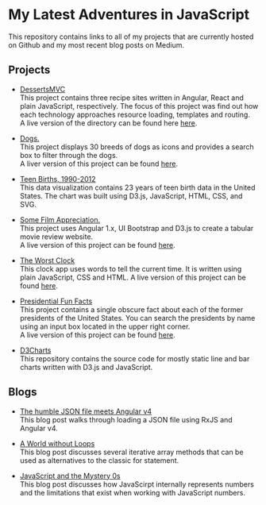 # My Latest Adventures in JavaScript
This repository contains links to all of my projects that are currently hosted on Github and my most recent blog posts on Medium.  
  
  
## Projects  
* [DessertsMVC](https://github.com/sarafec/dessertsMVC)  
This project contains three recipe sites written in Angular, React and plain JavaScript, respectively. The focus of this project was find out how each technology approaches resource loading, templates and routing.  
A live version of the directory can be found here [here](https://sarafec.github.io/dessertsMVC/).  

* [Dogs.](https://github.com/sarafec/dogs)  
This project displays 30 breeds of dogs as icons and provides a search box to filter through the dogs.  
A liver version of this project can be found [here](https://sarafec.github.io/dogs/).  
    
* [Teen Births, 1990-2012](https://bl.ocks.org/sarafec/287bc9628a723d70285178ff9b2a718a)   
This data visualization contains 23 years of teen birth data in the United States. The chart was built using D3.js, JavaScript, HTML, CSS, and SVG.     
  
* [Some Film Appreciation.](https://github.com/sarafec/saraWatchesMovies)  
This project uses Angular 1.x, UI Bootstrap and D3.js to create a tabular movie review website.   
A live version of this project can be found [here](https://sarafec.github.io/saraWatchesMovies/).
  
* [The Worst Clock](https://github.com/sarafec/theWorstClock)  
This clock app uses words to tell the current time. It is written using plain JavaScript, CSS and HTML.
A live version of this project can be found [here](https://sarafec.github.io/theWorstClock/).
  
* [Presidential Fun Facts](https://github.com/sarafec/presidentialFunFacts)  
This project contains a single obscure fact about each of the former presidents of the United States. You can search the presidents by name using an input box located in the upper right corner.    
A live version of this project can be found [here](https://sarafec.github.io/presidentialFunFacts/). 
  
* [D3Charts](https://github.com/sarafec/d3Charts)  
This repository contains the source code for mostly static line and bar charts written with D3.js and JavaScript.   
  
  
## Blogs  
* [The humble JSON file meets Angular v4](https://medium.com/@sarafecadu/the-humble-json-file-meets-angular-v4-6b8ae861b018)  
This blog post walks through loading a JSON file using RxJS and Angular v4.  
  
* [A World without Loops](https://medium.com/@sarafecadu/a-world-without-loops-f8f65a30c82d)  
This blog post discusses several iterative array methods that can be used as alternatives to the classic for statement.  
  
* [JavaScript and the Mystery 0s](https://medium.com/@sarafecadu/javascript-numbers-and-the-mystery-0s-b087c5cf21e2)  
This blog post discusses how JavaScirpt internally represents numbers and the limitations that exist when working with JavaScript numbers.
